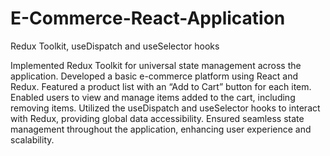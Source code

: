 # E-Commerce-React-Application
Redux Toolkit, useDispatch and useSelector hooks

Implemented Redux Toolkit for universal state management across the application.
Developed a basic e-commerce platform using React and Redux.
Featured a product list with an “Add to Cart” button for each item.
Enabled users to view and manage items added to the cart, including removing items.
Utilized the useDispatch and useSelector hooks to interact with Redux, providing global data accessibility.
Ensured seamless state management throughout the application, enhancing user experience and scalability.
